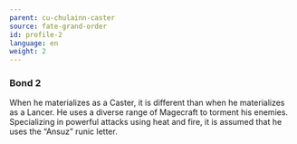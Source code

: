 ```yaml
---
parent: cu-chulainn-caster
source: fate-grand-order
id: profile-2
language: en
weight: 2
---
```


### Bond 2

When he materializes as a Caster, it is different than when he materializes as a Lancer.
He uses a diverse range of Magecraft to torment his enemies.
Specializing in powerful attacks using heat and fire, it is assumed that he uses the “Ansuz” runic letter.

